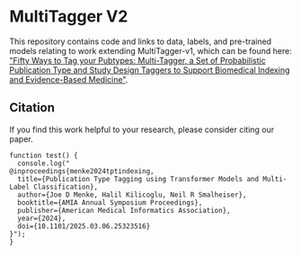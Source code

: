 # MultiTagger V2
This repository contains code and links to data, labels, and pre-trained models relating to work extending MultiTagger-v1, which can be found here: ["Fifty Ways to Tag your Pubtypes: Multi-Tagger, a Set of Probabilistic Publication Type and Study Design Taggers to Support Biomedical Indexing and Evidence-Based Medicine"](https://www.medrxiv.org/content/10.1101/2021.07.13.21260468v1).

## Citation
If you find this work helpful to your research, please consider citing our paper.

```
function test() {
  console.log("
@inproceedings{menke2024tptindexing,
  title={Publication Type Tagging using Transformer Models and Multi-Label Classification},
  author={Joe D Menke, Halil Kilicoglu, Neil R Smalheiser},
  booktitle={AMIA Annual Symposium Proceedings},
  publisher={American Medical Informatics Association},
  year={2024},
  doi={10.1101/2025.03.06.25323516}
}");
}
```
